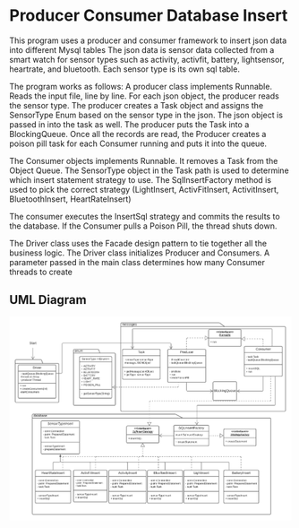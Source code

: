 # Producer Consumer Database Insert 

This program uses a producer and consumer framework to insert json data into different Mysql tables
The json data is sensor data collected from a smart watch for sensor types such as
activity, activfit, battery, lightsensor, heartrate, and bluetooth. Each sensor type is its own sql table.

The program works as follows: A producer class implements Runnable. Reads the input file, line by line. 
For each json object, the producer reads the sensor type. The producer creates a Task object and assigns the
SensorType Enum based on the sensor type in the json. The json object is passed in into the task as well.
The producer puts the Task into a BlockingQueue. Once all the records are read,
the Producer creates a poison pill task for each Consumer running and puts it into the queue.

The Consumer objects implements Runnable. It removes a Task from the Object Queue.
The SensorType object in the Task path is used to determine which insert statement strategy
to use. The SqlInsertFactory method is used to pick the correct strategy (LightInsert, ActivFitInsert, ActivitInsert,
BluetoothInsert, HeartRateInsert)

The consumer executes the InsertSql strategy and commits the results to the database.
If the Consumer pulls a Poison Pill, the thread shuts down.

The Driver class uses the Facade design pattern to tie together all the business
logic. The Driver class initializes Producer and Consumers. A parameter
passed in the main class determines how many Consumer threads to create

## UML Diagram

![Image of UML Diagram](producer_consumer_dbinsert_uml.png)